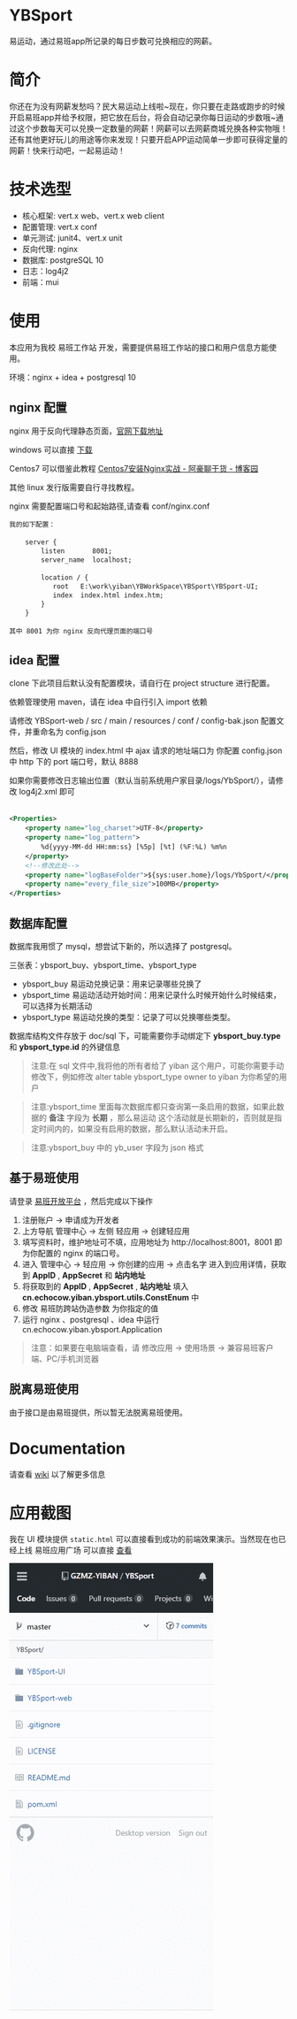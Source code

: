 # YBSport

易运动，通过易班app所记录的每日步数可兑换相应的网薪。

# 简介

你还在为没有网薪发愁吗？民大易运动上线啦~现在，你只要在走路或跑步的时候开启易班app并给予权限，把它放在后台，将会自动记录你每日运动的步数哦~通过这个步数每天可以兑换一定数量的网薪！网薪可以去网薪商城兑换各种实物哦！还有其他更好玩儿的用途等你来发现！只要开启APP运动简单一步即可获得定量的网薪！快来行动吧，一起易运动！

# 技术选型
- 核心框架: vert.x web、vert.x web client
- 配置管理: vert.x conf
- 单元测试: junit4、vert.x unit
- 反向代理: nginx
- 数据库: postgreSQL 10
- 日志：log4j2
- 前端：mui

# 使用

本应用为我校 易班工作站 开发，需要提供易班工作站的接口和用户信息方能使用。

环境：nginx + idea + postgresql 10

## nginx 配置

nginx 用于反向代理静态页面，[官网下载地址](http://nginx.org/en/download.html)

windows 可以直接 [下载](http://nginx.org/download/nginx-1.15.2.zip)

Centos7 可以借鉴此教程 [Centos7安装Nginx实战 - 阿豪聊干货 - 博客园](http://note.youdao.com/noteshare?id=c0e4bb495ad5ade62a546f4efc7773c2&sub=wcp1535266273108984)

其他 linux 发行版需要自行寻找教程。

nginx 需要配置端口号和起始路径,请查看 conf/nginx.conf
```text
我的如下配置：

    server {
        listen       8001;
        server_name  localhost;

        location / {
           root   E:\work\yiban\YBWorkSpace\YBSport\YBSport-UI;
           index  index.html index.htm;
        }
    }
    
其中 8001 为你 nginx 反向代理页面的端口号
```




## idea 配置

clone 下此项目后默认没有配置模块，请自行在 project structure 进行配置。

依赖管理使用 maven，请在 idea 中自行引入 import 依赖

请修改 YBSport-web / src / main / resources / conf / config-bak.json 配置文件，并重命名为 config.json

然后，修改 UI 模块的 index.html 中 ajax 请求的地址端口为 你配置 config.json 中 http 下的 port 端口号，默认 8888 

如果你需要修改日志输出位置（默认当前系统用户家目录/logs/YbSport/），请修改 log4j2.xml 即可

```xml

<Properties>
    <property name="log_charset">UTF-8</property>
    <property name="log_pattern">
        %d{yyyy-MM-dd HH:mm:ss} [%5p] [%t] (%F:%L) %m%n
    </property>
    <!--修改此处-->
    <property name="logBaseFolder">${sys:user.home}/logs/YbSport/</property>
    <property name="every_file_size">100MB</property>
</Properties>
```

## 数据库配置

数据库我用惯了 mysql，想尝试下新的，所以选择了 postgresql。


三张表：ybsport_buy、ybsport_time、ybsport_type

- ybsport_buy 易运动兑换记录：用来记录哪些兑换了
- ybsport_time 易运动活动开始时间：用来记录什么时候开始什么时候结束，可以选择为长期活动
- ybsport_type 易运动兑换的类型：记录了可以兑换哪些类型。

数据库结构文件存放于 doc/sql 下，可能需要你手动绑定下 **ybsport_buy.type** 和 **ybsport_type.id** 的外键信息

> 注意:在 sql 文件中,我将他的所有者给了 yiban 这个用户，可能你需要手动修改下，例如修改 alter table ybsport_type owner to yiban 为你希望的用户

> 注意:ybsport_time 里面每次数据库都只查询第一条启用的数据，如果此数据的 **备注** 字段为 **长期** ，那么易运动
这个活动就是长期新的，否则就是指定时间内的，如果没有启用的数据，那么默认活动未开启。

> 注意:ybsport_buy 中的 yb_user 字段为 json 格式 

## 基于易班使用

请登录 [易班开放平台](https://open.yiban.cn/) ，然后完成以下操作
1. 注册账户 -> 申请成为开发者
2. 上方导航 管理中心 -> 左侧 轻应用 -> 创建轻应用 
3. 填写资料时，维护地址可不填，应用地址为 http://localhost:8001，8001 即为你配置的 nginx 的端口号。
4. 进入 管理中心 -> 轻应用 -> 你创建的应用 -> 点击名字 进入到应用详情，获取到 **AppID** , **AppSecret** 和 **站内地址**
5. 将获取到的 **AppID** , **AppSecret** , **站内地址** 填入 **cn.echocow.yiban.ybsport.utils.ConstEnum** 中
6. 修改 易班防跨站伪造参数 为你指定的值
7. 运行 nginx 、postgresql 、idea 中运行 cn.echocow.yiban.ybsport.Application

> 注意：如果要在电脑端查看，请 修改应用 -> 使用场景 -> 兼容易班客户端、PC/手机浏览器

## 脱离易班使用

由于接口是由易班提供，所以暂无法脱离易班使用。

# Documentation
请查看 [wiki](https://github.com/GZMZ-YIBAN/YBSport/wiki) 以了解更多信息

# 应用截图
我在 UI 模块提供 `static.html` 可以直接看到成功的前端效果演示。当然现在也已经上线 易班应用广场 可以直接 [查看](http://yiban.echocow.cn/YBSport/)


![avatar](doc/img/show.gif)
